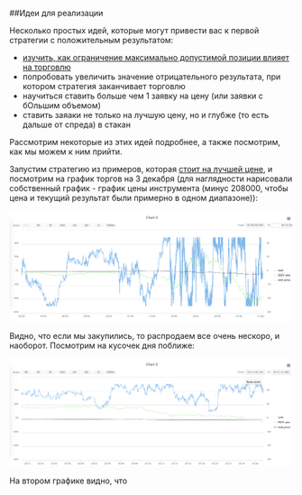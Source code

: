 ##Идеи для реализации

Несколько простых идей, которые могут привести вас к первой стратегии с положительным результатом:

  - [изучить, как ограничение максимально допустимой позиции влияет на торговлю](#max_executed_amount)
  - попробовать увеличить значение отрицательного результата, при котором стратегия заканчивает торговлю
  - научиться ставить больше чем 1 заявку на цену (или заявки с бОльшим объемом)
  - ставить заяаки не только на лучшую цену, но и глубже (то есть дальше от спреда) в стакан
  
Рассмотрим некоторые из этих идей подробнее, а также посмотрим, как мы можем к ним прийти.

<a name="max_executed_amount"></a>
Запустим стратегию из примеров, которая [стоит на лучшей цене](examples.md#stay_on_best_price), и посмотрим на график торгов на 3 декабря (для наглядности нарисовали собственный график - график цены инструмента (минус 208000, чтобы цена и текущий результат были примерно в одном диапазоне)):

<p align="center">
<img src="../img/charts_3_december.png" alt="График 3 декабря">
</p>

Видно, что если мы закупились, то распродаем все очень нескоро, и наоборот. Посмотрим на кусочек дня поближе:

<p align="center">
<img src="../img/charts_3_december_part.png" alt="График 3 декабря часть">
</p>

На втором графике видно, что 